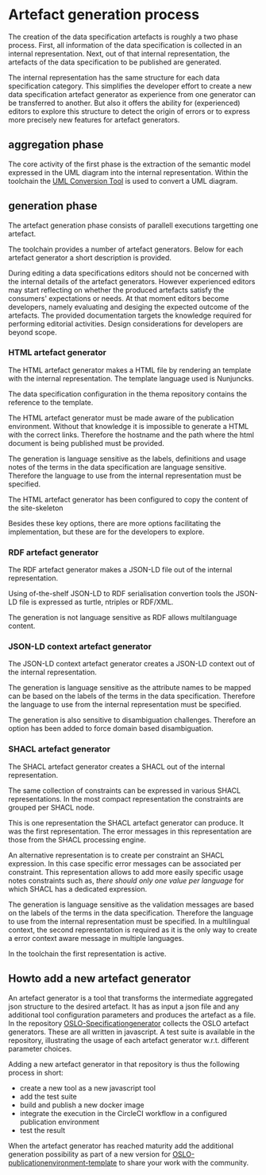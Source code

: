 # Artefact generation process

The creation of the data specification artefacts is roughly a two phase process. 
First, all information of the data specification is collected in an internal representation. 
Next, out of that internal representation, the artefacts of the data specification to be published are generated.

The internal representation has the same structure for each data specification category. 
This simplifies the developer effort to create a new data specification artefact generator as experience from one generator can be transferred to another.
But also it offers the ability for (experienced) editors to explore this structure to detect the origin of errors or to express more precisely new features for artefact generators.


## aggregation phase 

The core activity of the first phase is the extraction of the semantic model expressed in the UML diagram into the internal representation.
Within the toolchain the [UML Conversion Tool](https://github.com/Informatievlaanderen/OSLO-EA-to-RDF) is used to convert a UML diagram.


## generation phase 

The artefact generation phase consists of parallell executions targetting one artefact.

The toolchain provides a number of artefact generators. 
Below for each artefact generator a short description is provided.

During editing a data specifications editors should not be concerned with the internal details of the artefact generators.
However experienced editors may start reflecting on whether the produced artefacts satisfy the consumers' expectations or needs.
At that moment editors become developers, namely evaluating and desiging the expected outcome of the artefacts.
The provided documentation targets the knowledge required for performing editorial activities. 
Design considerations for developers are beyond scope.

### HTML artefact generator

The HTML artefact generator makes a HTML file by rendering an template with the internal representation.
The template language used is Nunjuncks.

The data specification configuration in the thema repository contains the reference to the template.

The HTML artefact generator must be made aware of the publication environment.
Without that knowledge it is impossible to generate a HTML with the correct links.
Therefore the hostname and the path where the html document is being published must be provided.

The generation is language sensitive as the labels, definitions and usage notes of the terms in the data specification are language sensitive.
Therefore the language to use from the internal representation must be specified.

The HTML artefact generator has been configured to copy the content of the site-skeleton

Besides these key options, there are more options facilitating the implementation, but these are for the developers to explore. 


### RDF artefact generator

The RDF artefact generator makes a JSON-LD file out of the internal representation.

Using of-the-shelf JSON-LD to RDF serialisation convertion tools the JSON-LD file is expressed as turtle, ntriples or RDF/XML.

The generation is not language sensitive as RDF allows multilanguage content.

### JSON-LD context artefact generator

The JSON-LD context artefact generator creates a JSON-LD context out of the internal representation.

The generation is language sensitive as the attribute names to be mapped can be based on the labels of the terms in the data specification.
Therefore the language to use from the internal representation must be specified.

The generation is also sensitive to disambiguation challenges. 
Therefore an option has been added to force domain based disambiguation.

### SHACL artefact generator

The SHACL artefact generator creates a SHACL out of the internal representation.

The same collection of constraints can be expressed in various SHACL representations.
In the most compact representation the constraints are grouped per SHACL node.

This is one representation the SHACL artefact generator can produce. 
It was the first representation.
The error messages in this representation are those from the SHACL processing engine.

An alternative representation is to create per constraint an SHACL expression.
In this case specific error messages can be associated per constraint.
This representation allows to add more easily specific usage notes constraints such as, _there should only one value per language_ for which SHACL has a dedicated expression.

The generation is language sensitive as the validation messages are based on the labels of the terms in the data specification.
Therefore the language to use from the internal representation must be specified.
In a multilingual context, the second representation is required as it is the only way to create a error context aware message in multiple languages.

In the toolchain the first representation is active.


## Howto add a new artefact generator

An artefact generator is a tool that transforms the intermediate aggregated json structure to the desired artefact. 
It has as input a json file and any additional tool configuration parameters and produces the artefact as a file.
In the repository [OSLO-Specificationgenerator](https://github.com/Informatievlaanderen/OSLO-SpecificationGenerator) collects the OSLO artefact generators.
These are all written in javascript. 
A test suite is available in the repository, illustrating the usage of each artefact generator w.r.t. different parameter choices.

Adding a new artefact generator in that repository is thus the following process in short:
   - create a new tool as a new javascript tool
   - add the test suite
   - build and publish a new docker image
   - integrate the execution in the CircleCI workflow in a configured publication environment
   - test the result

When the artefact generator has reached maturity add the additional generation possibility as part of a new version for
[OSLO-publicationenvironment-template](https://github.com/Informatievlaanderen/OSLO-publicationenvironment-template) to share your work with the community.




